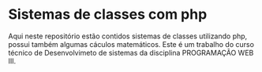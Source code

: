 # Sistemas de classes com php

Aqui neste repositório estão contidos sistemas de classes utilizando php, possui também algumas cáculos matemáticos. Este é um trabalho do curso técnico de Desenvolvimeto de sistemas da disciplina PROGRAMAÇÃO WEB III.
